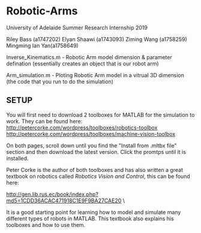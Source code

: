 # Robotic-Arms
University of Adelaide Summer Research Internship 2019

Riley Bass (a1747202)
Elyan Shaawi (a1743093)
Ziming Wang (a1758259)
Mingming Ian Yan(a1758649)

Inverse_Kinematics.m - Robotic Arm model dimension & parameter defination (essentially creates an object that is our robot arm)


Arm_simulation.m - Ploting Robotic Arm model in a vitrual 3D dimension (the code that you run to do the simulation)

## SETUP

You will first need to download 2 toolboxes for MATLAB for the simulation to work. They can be found here: \
http://petercorke.com/wordpress/toolboxes/robotics-toolbox \
http://petercorke.com/wordpress/toolboxes/machine-vision-toolbox

On both pages, scroll down until you find the "Install from .mltbx file" section and then download the latest version. Click the promtps until it is installed.

Peter Corke is the author of both toolboxes and has also written a great textbook on robotics called *Robotics Vision and Control*, this can be found here: 

http://gen.lib.rus.ec/book/index.php?md5=1CDD36ACAC471918C1E9F9BA27CAE20 \

It is a good starting point for learning how to model and simulate many different types of robots in MATLAB. This textbook also explains his toolboxes and how to use them.

